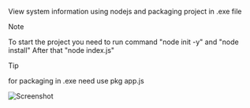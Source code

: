 View system information using nodejs and packaging project in .exe file
> [!NOTE]
> To start the project you need to run command "node init -y" and "node install"
After that "node index.js"

> [!TIP]
> for packaging in .exe need use pkg app.js

![Screenshot](image/file.jpg)
